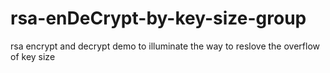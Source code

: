 # rsa-enDeCrypt-by-key-size-group
rsa encrypt and decrypt demo to illuminate the way to reslove the overflow of key size
